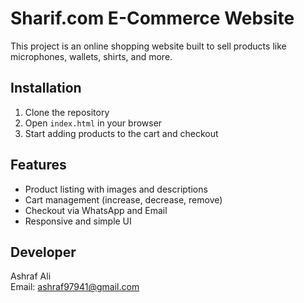 # Sharif.com E-Commerce Website

This project is an online shopping website built to sell products like microphones, wallets, shirts, and more.

## Installation

1. Clone the repository  
2. Open `index.html` in your browser  
3. Start adding products to the cart and checkout

## Features

- Product listing with images and descriptions  
- Cart management (increase, decrease, remove)  
- Checkout via WhatsApp and Email  
- Responsive and simple UI

## Developer

Ashraf Ali  
Email: ashraf97941@gmail.com
